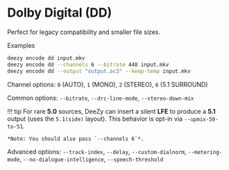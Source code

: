 # Dolby Digital (DD)

Perfect for legacy compatibility and smaller file sizes.

Examples

```bash
deezy encode dd input.mkv
deezy encode dd --channels 6 --bitrate 448 input.mkv
deezy encode dd --output "output.ac3" --keep-temp input.mkv
```

Channel options: `0` (AUTO), `1` (MONO), `2` (STEREO), `6` (5.1 SURROUND)

Common options: `--bitrate`, `--drc-line-mode`, `--stereo-down-mix`

<!-- prettier-ignore -->
!!! tip
    For rare **5.0** sources, DeeZy can insert a silent **LFE** to produce a **5.1** output (uses the `5.1(side)` layout). This behavior is opt-in via `--upmix-50-to-51`.

    *Note: You should also pass `--channels 6`*.

Advanced options: `--track-index`, `--delay`, `--custom-dialnorm`, `--metering-mode`, `--no-dialogue-intelligence`, `--speech-threshold`

